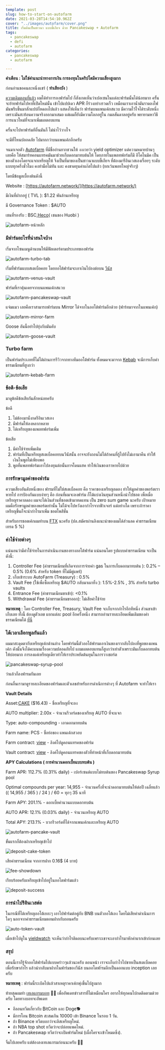 ```yaml
---
template: post
slug: how-to-start-on-autofarm
date: 2021-03-28T14:54:10.962Z
cover: "../images/autofarm/cover.png"
title: เริ่มต้นเป็นชาวนา แบบขี้เกียจ ด้วย Pancakeswap + Autofarm
tags:
  - pancakeswap
  - defi
  - autofarm
categories:
  - pancakeswap
  - autofarm

---
```


**คำเตือน : ไม่ใช่คำแนะนำทางการเงิน การลงทุนในคริปโตมีความเสี่ยงสูงมาก**

ก่อนอ่านขอคนละหนึ่งแชร์ ( **ทำเสียงบัง** ) 

[ความเดิมตอนที่แล้ว](https://updatecoinnews.com/how-to-start-on-pancakeswap) ผมได้ทำการลงฟาร์มไป ก็สังเกตเห็นว่าเปอเซนในแต่ละฟาร์มนั้นได้น้อยมาก ครั้นจะย้ายฟาร์มไปหาที้เปิดใหม่นั้น เข้าไปแปปเดว APR ก็ร่วงอย่างรวดเร็ว เหมือนเราเอาน้ำมันราดลงไฟ มันพรึบขึ้นมาสักแปปก็หดลงไปแล้ว แสดงให้เห็นว่า ฟาร์มบนแพนเค้กสแวบ มีความไว้ใจได้ระดับหนึ่งเพราะมันสะท้อนความจริงออกมาเสมอ แต่ผมก็ยังมีความโลภอยู่ใน กมลสันดาลอยู่ครับ พยายามหาวิธีการแนวใหม่ที่จะมาเพิ่มผลตอบแทน

ครั้นจะไปหาฟาร์มทีอื่นมันก็ ไม่น่าไว้วางใจ

จะมีที่ไหนปลอดภัย ไปมากกว่าบนแพนเค้กอีกครับ

จนมาเจอตัว [Autofarm](https://autofarm.network/) ที่มีชื่ออ่านยากชวนให้ งงงวยว่า yield optimizer แต่ความหมายบ้านๆ เลยคือ ให้สมาร์ทคอนแทรคมันมาช่วยเก็บดอกมาทบต้นให้ โดยภายในแพลทฟอร์มก็มี อีโคโนมิค เป็นของตัวเองโดยจะแจกเหรียญให้ จึงเป็นที่มาของเป็นชาวนาแบบขี้เกียจ ที่ต้องมารีอินเวสเองเรื่อยๆ ระดับแบบทุกครึ่งชั่วโมง คงทำมือไม่ทัน และ คงขาดทุนค่าแก๊สไปแล้ว (ยกเว้นพอทใหญ่จริงๆ)

โดยมีข้อมูลเบื้องต้นดังนี้

Website : [https://autofarm.network/](https://autofarm.network/)

มีเงินที่ฝากอยู่ ( TVL ): $1.22 พันล้านเหรียญ

มี Governance Token :  $AUTO

เชนที่รองรับ : BSC,[Heco](https://www.hecochain.com/)( เชนของ Huobi ) 

![autofarm-หน้าหลัก](../images/autofarm/Untitled(0).png)

### มีฟาร์มอะไรที่น่าสนใจบ้าง

เริ่มจากโซนเมนูด้านบนให้มีฟิลเตอร์ตามประเภทของฟาร์ม

![autofarm-turbo-tab](../images/autofarm/Untitled(1).png)

เริ่มที่ฟาร์มแบบสเตเบิ้ลคอย โดยออโต้ฟาร์มจะเอาเงินไปลงต่อบน [วีนัส](http://venus.io/)

![autofarm-venus-vault](../images/autofarm/Untitled(2).png)

ฟาร์มที่เราคุ้นเคยจากบนแพนเค้กสแวบ

![autofarm-pancakeswap-vault](../images/autofarm/Untitled(3).png)

แจ่มแมว เลยคือเราสามารถฟาร์มบน Mirror ได้จากในออโต้ฟาร์มอีกด้วย (ฟาร์ทมาจากในแพนเค้ก)

![autofarm-mirror-farm](../images/autofarm/Untitled(4).png)

Goose อันนี้อย่าไปยุ่งกับมันคับ

![autofarm-goose-vault](../images/autofarm/Untitled(5).png)

### Turbo farm

เป็นฟาร์มประเภทที่ไม่ได้ผ่านการรีวิวจากทางทีมออโต้ฟาร์ม ทั้งหมดจะมาจาก [Kebab](https://kebabfinance.com/#/) จะมีการเก็บค่าธรรมเนียมที่สูงกว่า

![autofarm-kebab-farm](../images/autofarm/Untitled(6).png)

### ข้อดี-ข้อเสีย

มาดูข้อดีข้อเสียกันสักหน่อยครับ

ข้อดี

1. ไม่ต้องมานั่งกดรีอินเวสเอง
2. มีฟาร์มให้ลงหลากหลาย
3. ได้เหรียญของแพลทฟอร์มเพิ่ม

ข้อเสีย

1. มีค่าใช้จ่ายเพิ่มเติม
2. ฟาร์มที่เป็นเหรียญสเตเบิ้ลคอยบนวีนัสนั้น อาจจะยังถอนไม่ได้ถ้าคนที่กู้ไปยังไม่เอามาคืน ทำให้้้เงินในพูลไม่เพียงพอ
3. พูลที่แพลทฟอร์มเอาไปลงทุนต่อนั้นอาจโดนแฮค ทำให้เงินของเราหายไปด้วย

### การรักษามูลค่าของฟาร์ม

ความเสี่ยงอันดับหนึ่งของ ฟารมที่ไม่ใช่สเตเบิ้ลคอย คือ ราคาของเหรียญลดลง ทำให้มูลค่าของพอร์ตเราหายไป การป้องกันแบบง่ายๆ คือ ก่อนที่ผมจะลงฟาร์ม ก็ได้แบ่งเงินทุนส่วนหนึ่งนำไปชอต เพื่อเมื่อเหรียญราคาลดลง ผมจะได้เงินส่วนที่ชอตเข้ามาทดแทน เป็น zero sum game นะครับ เป้าหมายผมคือรักษามูลค่าของพอร์ตเท่านั้น ไม่ได้จะไปหวังเอากำไรจากฟิวเจอร์ แต่อย่างใด เพราะถ้าราคาเหรียญขึ้นก็จะนำกำไรมาเพิ่ม ชอตโพสิชั่น 

สำหรับการชอตเค้กผมทำบน [FTX](https://ftx.com/trade/CAKE-PERP#a=17807811) นะครับ (ปล.สมัครผ่านลิงแนะนำของผมได้ส่วนลด ค่าธรรมเนียมเทรด 5 %)
### ค่าใช้จ่ายต่างๆ

แน่นอนว่ามีค่าใช้จ่ายในการดำเนินงานของทางออโต้ฟาร์ม แน่นอนโดย รูปแบบค่าธรรมเนียม จะเป็นดังนี้:

1. Controller Fee (ค่าธรรมเนียมที่เกิดจากการจ่ายค่า gas ในการเก็บดอกมาทบต้น ): 0.2% – 0.5% (0.6% สำหรับ token ที่ไม่มีคู่แพร์)
2. เก็บเข้าระบบ AutoFarm (Treasury) : 0.5%
3. Vault Fee (ใช้เพื่อซื้อเหรียญ $AUTO กลับมาเผาทิ้ง ): 1.5%-2.5% , 3% สำหรับ turbo vaults
4. Entrance Fee (ค่าธรรมเนียมขาเข้า): <0.1%
5. Withdrawal Fee (ค่าธรรมเนียมขาออก):  ไม่เสียค่าใช้จ่าย

**หมายเหตุ** : โดย Controller Fee, Treasury, Vault Fee จะเก็บจากกำไรอีกทีหนึ่ง ส่วนขาเข้าเก็บเลย ทั้งนี้ ต้องดูตัวเลข แยกแต่ละ pool อีกครั้งหนึ่ง สามารถอ่านรายละเอียดเพิ่มเติมของค่าธรรมเนียมได้ [ที่นี่](https://autofarm.gitbook.io/autofarm-network/vaults/fees)

### ได้เวลาเลือกพูลกันแล้ว

ผมมาสะดุดตากับเหรียญเค้กด้านล่าง โดยฟาร์มนี้ตัวออโต้ฟารมเอาเงินของเรากลับไปลงที่พูลของแพนเค้ก ดังนั้นจึงได้คะแนนเรื่องความปลอดภัยไป แถมผลตอบแทนก็สูงกว่าเท่าตัวเพราะมันเก็บดอกทบต้นให้บ่อยมาก การลงแค่เหรียญเดียวทำให้เราประหยัดต้นทุนในการวางชอร์ต

![pancakeswap-syrup-pool](../images/autofarm/Untitled(7).png)

ว่าแล้วก็ลงฟารมกันเลย

ก่อนอื่นเรามาดูรายละเอียดของฟาร์มและตัวเลขสำหรับการดำเนิการต่างๆ ที่ Autofarm จะทำให้เรา 

**Vault Details**

Asset:[CAKE](https://pancakeswap.info/token/0x0e09fabb73bd3ade0a17ecc321fd13a19e81ce82) ($16.43) - ชื่อเหรียญที่จะลง

AUTO multiplier: 2.00x - จำนวนรีวอร์ดของเหรียญ AUTO ที่จะแจก

Type: auto-compounding  - เอาดอกมาทบต้น

Farm name: PCS - ชื่อย่อของ แพนเค้กสวอบ

Farm contract: [view](https://bscscan.com/address/0x73feaa1eE314F8c655E354234017bE2193C9E24E) - ลิงค์ไปดูคอนแทรคของฟาร์ม

Vault contract: [view](https://bscscan.com/address/0x1004a537A1C39EE9D38110bFe3042627C2cD5BBE) - ลิงค์ไปดูคอนแทรคของตัวที่ทำหน้าที่เก็บดอกมาทบต้น

**APY Calculations ( การคำนวนดอกเบี้ยแบบทบต้น )**

Farm APR: 112.7% (0.31% daily) - เปอร์เซนต์แบบไม่ทบต้นของ Pancakeswap Syrup pool

Optimal compounds per year: 14,955 - จำนวนครั้งที่จะนำดอกมาทบต้นให้ต่อปี เฉลี่ยแล้ว  (( 14,955 / 365 ) / 24 ) / 60 = ทุกๆ 35 นาที

Farm APY: 201.1% - ดอกเบี้ยคำนวนแบบดอกทบต้น 

AUTO APR: 12.1% (0.03% daily) - จำนวนเหรียญ AUTO

Total APY: 213.1% - บวกรีวอร์ดที่ได้จากแพนเค้กและเหรียญ AUTO

![autofarm-pancake-vault](../images/autofarm/Untitled(8).png)

ขั้นแรกก็ต้องฝากเหรียญเข้าไป

![deposit-cake-token](../images/autofarm/Untitled(9).png)

เสียค่าธรรมเนียม จากการฝาก 0.16$ (4 บาท)

![fee-showdown](../images/autofarm/Untitled(10).png)

เรียบร้อยครับเหรียญเข้าไปอยู่ในออโตฟาร์มแล้ว

![deposit-success](../images/autofarm/Untitled(11).png)

### การนำไปรีอินเวสต่อ

ในกรณีที่ได้เหรียญออโต้เยอะๆ เอาไปฟาร์มต่อคู่กับ BNB บนตัวออโต้เอง โดยไม่เสียค่าดำเนินการใดๆ นอกจากค่าธรรมเนียมตอนฝากกับถอนครับ

![auto-token-vault](../images/autofarm/Untitled(12).png)

เมื่อเข้าไปดูใน [yieldwatch](https://www.yieldwatch.net/) จะเห็นว่ากำไรติดลบนะครับเพราะเขาจะเอากำไรมาหักค่าแรกเข้าก่อนเลย

### สรุป

ตอนนี้เราก็รู้จักออโต้ฟาร์มไปแบบคร่าวๆแล้วนะครับ ตอนหน้า เราจะเก็บกำไรไปขายเป็นสเตเบิ้ลคอย เพื่อรักษากำไร แล้วนำกลับมาฝากในฟาร์มของวีนัส บนออโตฟา์รมอีกเป็นดอกแบบ inception เลยครับ 

**หมายเหตุ** : ฟาร์มนี้ระเบิดไปแล้วสาเหตุราคาเค้กพุ่งขึ้นไปสูงมาก

ท้ายสุดผมทำ [เทเลแกรมบอท](https://t.me/updatecoinnews_notify) 🤖🤖  เพื่ออัพเดทข่าวสารที่ไม่เหมือนใคร อยากให้ทุกคนไปกดติดตามด้วยครับ โดยทางบอทจะอัพเดท

- อีลอนทวีตเกี่ยวกับ ₿itCoin และ Doge🐕
- มีการโอน Bitcoin สะสมเกิน 10000 เข้า Binance ในรอบ 1 วัน.
- ถ้า Binance ทวีตบอกว่าจะลิสเหรียญใหม่.
- ถ้า NBA top shot ทวีตว่าจะปล่อยแพคใหม่.
- ถ้า Pancakeswap ทวีตว่าจะเปิดฟาร์มใหม่ (เผื่อใครจะเข้าโหมดซิ่ง).

จิ้มไปเลยครับ แต่ต้องลงเทเลแกรมก่อนนะครับ 🚀🚀
